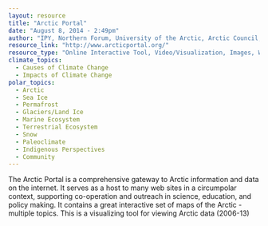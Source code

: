 ```yaml
---
layout: resource
title: "Arctic Portal"
date: "August 8, 2014 - 2:49pm"
author: "IPY, Northern Forum, University of the Arctic, Arctic Council, IASC"
resource_link: "http://www.arcticportal.org/"
resource_type: "Online Interactive Tool, Video/Visualization, Images, Website, Data"
climate_topics:
  - Causes of Climate Change
  - Impacts of Climate Change
polar_topics:
  - Arctic
  - Sea Ice
  - Permafrost
  - Glaciers/Land Ice
  - Marine Ecosystem
  - Terrestrial Ecosystem
  - Snow
  - Paleoclimate
  - Indigenous Perspectives
  - Community
---
```


The Arctic Portal is a comprehensive gateway to Arctic information and data on the internet.  It serves as a host to many web sites in a circumpolar context, supporting co-operation and outreach in science, education, and policy making. It contains a great interactive set of maps of the Arctic - multiple topics.  This is a visualizing tool for viewing Arctic data (2006-13)